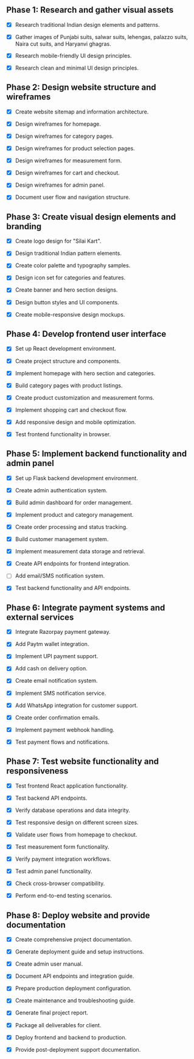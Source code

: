## Phase 1: Research and gather visual assets
- [x] Research traditional Indian design elements and patterns.
- [x] Gather images of Punjabi suits, salwar suits, lehengas, palazzo suits, Naira cut suits, and Haryanvi ghagras.
- [x] Research mobile-friendly UI design principles.
- [x] Research clean and minimal UI design principles.



## Phase 2: Design website structure and wireframes
- [x] Create website sitemap and information architecture.
- [x] Design wireframes for homepage.
- [x] Design wireframes for category pages.
- [x] Design wireframes for product selection pages.
- [x] Design wireframes for measurement form.
- [x] Design wireframes for cart and checkout.
- [x] Design wireframes for admin panel.
- [x] Document user flow and navigation structure.


## Phase 3: Create visual design elements and branding
- [x] Create logo design for "Silai Kart".
- [x] Design traditional Indian pattern elements.
- [x] Create color palette and typography samples.
- [x] Design icon set for categories and features.
- [x] Create banner and hero section designs.
- [x] Design button styles and UI components.
- [x] Create mobile-responsive design mockups.


## Phase 4: Develop frontend user interface
- [x] Set up React development environment.
- [x] Create project structure and components.
- [x] Implement homepage with hero section and categories.
- [x] Build category pages with product listings.
- [x] Create product customization and measurement forms.
- [x] Implement shopping cart and checkout flow.
- [x] Add responsive design and mobile optimization.
- [x] Test frontend functionality in browser.


## Phase 5: Implement backend functionality and admin panel
- [x] Set up Flask backend development environment.
- [x] Create admin authentication system.
- [x] Build admin dashboard for order management.
- [x] Implement product and category management.
- [x] Create order processing and status tracking.
- [x] Build customer management system.
- [x] Implement measurement data storage and retrieval.
- [x] Create API endpoints for frontend integration.
- [ ] Add email/SMS notification system.
- [x] Test backend functionality and API endpoints.



## Phase 6: Integrate payment systems and external services
- [x] Integrate Razorpay payment gateway.
- [x] Add Paytm wallet integration.
- [x] Implement UPI payment support.
- [x] Add cash on delivery option.
- [x] Create email notification system.
- [x] Implement SMS notification service.
- [x] Add WhatsApp integration for customer support.
- [x] Create order confirmation emails.
- [x] Implement payment webhook handling.
- [x] Test payment flows and notifications.


## Phase 7: Test website functionality and responsiveness
- [x] Test frontend React application functionality.
- [x] Test backend API endpoints.
- [x] Verify database operations and data integrity.
- [x] Test responsive design on different screen sizes.
- [x] Validate user flows from homepage to checkout.
- [x] Test measurement form functionality.
- [x] Verify payment integration workflows.
- [x] Test admin panel functionality.
- [x] Check cross-browser compatibility.
- [x] Perform end-to-end testing scenarios.


## Phase 8: Deploy website and provide documentation
- [x] Create comprehensive project documentation.
- [x] Generate deployment guide and setup instructions.
- [x] Create admin user manual.
- [x] Document API endpoints and integration guide.
- [x] Prepare production deployment configuration.
- [x] Create maintenance and troubleshooting guide.
- [x] Generate final project report.
- [x] Package all deliverables for client.
- [x] Deploy frontend and backend to production.
- [x] Provide post-deployment support documentation.


